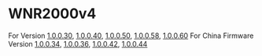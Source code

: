 # WNR2000v4

For Version [1.0.0.30](http://www.downloads.netgear.com/files/GPL/WNR2000v4-V1.0.0.30_gpl_src.zip), [1.0.0.40](http://www.downloads.netgear.com/files/GPL/wnr2000v4-V1.0.0.40_gpl_src.zip), [1.0.0.50](http://www.downloads.netgear.com/files/GPL/wnr2000v4-V1.0.0.50_GPL.zip), [1.0.0.58](http://www.downloads.netgear.com/files/GPL/WNR2000v4-V1.0.0.58_GPL.zip), [1.0.0.60](http://www.downloads.netgear.com/files/GPL/wnr2000v4-V1.0.0.60_gpl_src.zip)
For China Firmware Version [1.0.0.34](http://www.downloads.netgear.com/files/GPL/wnr2000v4-V1.0.0.34PR_gpl_src.zip), [1.0.0.36](http://www.downloads.netgear.com/files/GPL/WNR2000v4_V1.0.0.36PR_gpl_src.zip), [1.0.0.42](http://www.downloads.netgear.com/files/GPL/wnr2000v4-V1.0.0.42PR_gpl_src.zip), [1.0.0.44](http://www.downloads.netgear.com/files/GPL/wnr2000v4-V1.0.0.44PR_gpl_src.zip)
